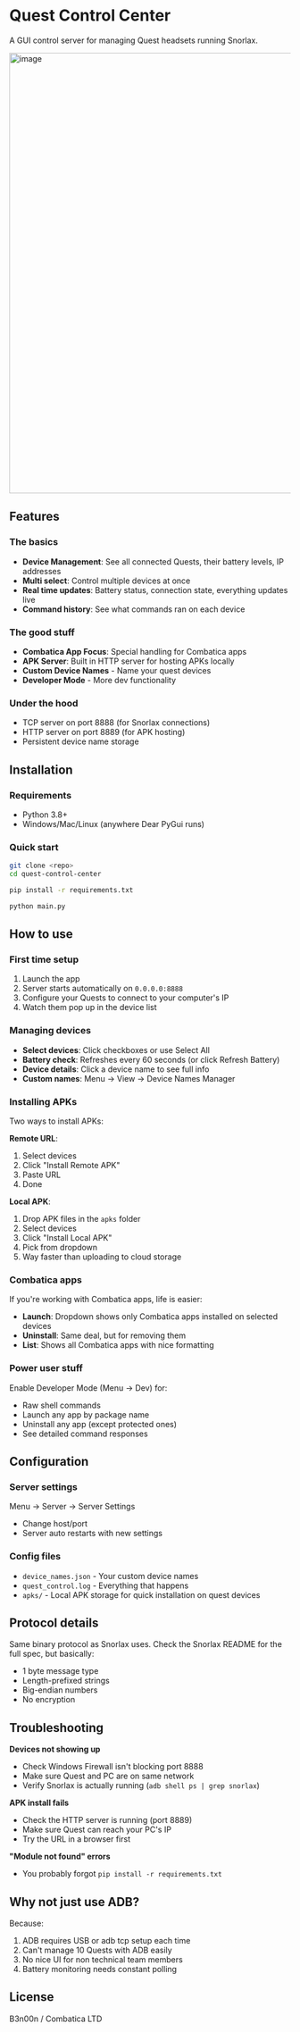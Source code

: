 # Quest Control Center

A GUI control server for managing Quest headsets running Snorlax.

<img width="1384" height="789" alt="image" src="https://github.com/user-attachments/assets/62a8c789-4c28-465f-892a-47e3cafb0e8c" />

## Features

### The basics
- **Device Management**: See all connected Quests, their battery levels, IP addresses
- **Multi select**: Control multiple devices at once
- **Real time updates**: Battery status, connection state, everything updates live
- **Command history**: See what commands ran on each device

### The good stuff
- **Combatica App Focus**: Special handling for Combatica apps
- **APK Server**: Built in HTTP server for hosting APKs locally
- **Custom Device Names** - Name your quest devices
- **Developer Mode** - More dev functionality

### Under the hood
- TCP server on port 8888 (for Snorlax connections)
- HTTP server on port 8889 (for APK hosting)
- Persistent device name storage

## Installation

### Requirements
- Python 3.8+
- Windows/Mac/Linux (anywhere Dear PyGui runs)

### Quick start
```bash
git clone <repo>
cd quest-control-center

pip install -r requirements.txt

python main.py
```

## How to use

### First time setup
1. Launch the app
2. Server starts automatically on `0.0.0.0:8888`
3. Configure your Quests to connect to your computer's IP
4. Watch them pop up in the device list

### Managing devices
- **Select devices**: Click checkboxes or use Select All
- **Battery check**: Refreshes every 60 seconds (or click Refresh Battery)
- **Device details**: Click a device name to see full info
- **Custom names**: Menu → View → Device Names Manager

### Installing APKs
Two ways to install APKs:

**Remote URL**:
1. Select devices
2. Click "Install Remote APK"
3. Paste URL
4. Done

**Local APK**:
1. Drop APK files in the `apks` folder
2. Select devices
3. Click "Install Local APK"
4. Pick from dropdown
5. Way faster than uploading to cloud storage

### Combatica apps
If you're working with Combatica apps, life is easier:
- **Launch**: Dropdown shows only Combatica apps installed on selected devices
- **Uninstall**: Same deal, but for removing them
- **List**: Shows all Combatica apps with nice formatting

### Power user stuff
Enable Developer Mode (Menu → Dev) for:
- Raw shell commands
- Launch any app by package name
- Uninstall any app (except protected ones)
- See detailed command responses

## Configuration

### Server settings
Menu → Server → Server Settings
- Change host/port
- Server auto restarts with new settings

### Config files
- `device_names.json` - Your custom device names
- `quest_control.log` - Everything that happens
- `apks/` - Local APK storage for quick installation on quest devices

## Protocol details

Same binary protocol as Snorlax uses. Check the Snorlax README for the full spec, but basically:
- 1 byte message type
- Length-prefixed strings
- Big-endian numbers
- No encryption

## Troubleshooting

**Devices not showing up**
- Check Windows Firewall isn't blocking port 8888
- Make sure Quest and PC are on same network
- Verify Snorlax is actually running (`adb shell ps | grep snorlax`)

**APK install fails**
- Check the HTTP server is running (port 8889)
- Make sure Quest can reach your PC's IP
- Try the URL in a browser first

**"Module not found" errors**
- You probably forgot `pip install -r requirements.txt`

## Why not just use ADB?

Because:
1. ADB requires USB or adb tcp setup each time
2. Can't manage 10 Quests with ADB easily  
3. No nice UI for non technical team members
4. Battery monitoring needs constant polling

## License

B3n00n / Combatica LTD
